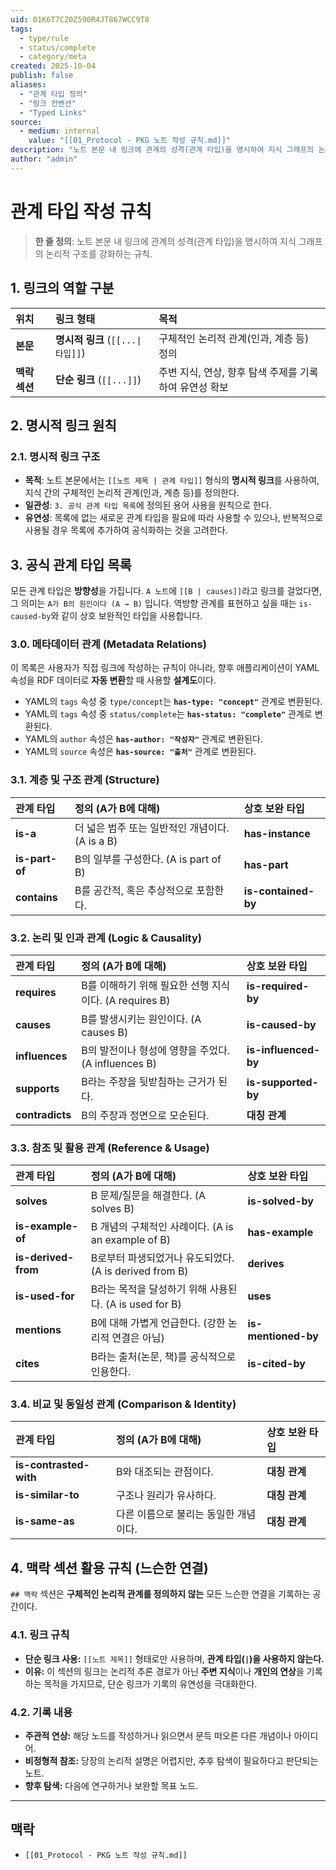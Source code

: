 ```yaml
---
uid: 01K6T7CZ0Z590R4JT867WCC9T8
tags:
  - type/rule
  - status/complete
  - category/meta
created: 2025-10-04
publish: false
aliases:
  - "관계 타입 정의"
  - "링크 컨벤션"
  - "Typed Links"
source:
  - medium: internal
    value: "[[01_Protocol - PKG 노트 작성 규칙.md]]"
description: "노트 본문 내 링크에 관계의 성격(관계 타입)을 명시하여 지식 그래프의 논리적 구조를 강화하는 규칙."
author: "admin"
---
```


# 관계 타입 작성 규칙

> **한 줄 정의**: 노트 본문 내 링크에 관계의 성격(관계 타입)을 명시하여 지식 그래프의 논리적 구조를 강화하는 규칙.

## 1. 링크의 역할 구분

| 위치 | 링크 형태 | 목적 |
| :--- | :--- | :--- |
| **본문** | **명시적 링크** (`[[...\|타입]]`) | 구체적인 논리적 관계(인과, 계층 등) 정의 |
| **맥락 섹션** | **단순 링크** (`[[...]]`) | 주변 지식, 연상, 향후 탐색 주제를 기록하여 유연성 확보 |

## 2. 명시적 링크 원칙

### 2.1. 명시적 링크 구조

- **목적**: 노트 본문에서는 `[[노트 제목 | 관계 타입]]` 형식의 **명시적 링크**를 사용하여, 지식 간의 구체적인 논리적 관계(인과, 계층 등)를 정의한다.
- **일관성**: `3. 공식 관계 타입 목록`에 정의된 용어 사용을 원칙으로 한다.
- **유연성**: 목록에 없는 새로운 관계 타입을 필요에 따라 사용할 수 있으나, 반복적으로 사용될 경우 목록에 추가하여 공식화하는 것을 고려한다.

## 3. 공식 관계 타입 목록

모든 관계 타입은 **방향성**을 가집니다. `A 노트`에 `[[B | causes]]`라고 링크를 걸었다면, 그 의미는 `A가 B의 원인이다 (A → B)` 입니다. 역방향 관계를 표현하고 싶을 때는 `is-caused-by`와 같이 상호 보완적인 타입을 사용합니다.

### 3.0. 메타데이터 관계 (Metadata Relations)

이 목록은 사용자가 직접 링크에 작성하는 규칙이 아니라, 향후 애플리케이션이 YAML 속성을 RDF 데이터로 **자동 변환**할 때 사용할 **설계도**이다.

- YAML의 `tags` 속성 중 `type/concept`는 **`has-type: "concept"`** 관계로 변환된다.
- YAML의 `tags` 속성 중 `status/complete`는 **`has-status: "complete"`** 관계로 변환된다.
- YAML의 `author` 속성은 **`has-author: "작성자"`** 관계로 변환된다.
- YAML의 `source` 속성은 **`has-source: "출처"`** 관계로 변환된다.

### 3.1. 계층 및 구조 관계 (Structure)
| 관계 타입 | 정의 (A가 B에 대해) | 상호 보완 타입 |
| :--- | :--- | :--- |
| **is-a** | 더 넓은 범주 또는 일반적인 개념이다. (A is a B) | **has-instance** |
| **is-part-of**| B의 일부를 구성한다. (A is part of B) | **has-part** |
| **contains** | B를 공간적, 혹은 추상적으로 포함한다. | **is-contained-by** |

### 3.2. 논리 및 인과 관계 (Logic & Causality)
| 관계 타입 | 정의 (A가 B에 대해) | 상호 보완 타입 |
| :--- | :--- | :--- |
| **requires** | B를 이해하기 위해 필요한 선행 지식이다. (A requires B) | **is-required-by** |
| **causes** | B를 발생시키는 원인이다. (A causes B) | **is-caused-by** |
| **influences** | B의 발전이나 형성에 영향을 주었다. (A influences B) | **is-influenced-by**|
| **supports** | B라는 주장을 뒷받침하는 근거가 된다. | **is-supported-by** |
| **contradicts**| B의 주장과 정면으로 모순된다. | **대칭 관계** |

### 3.3. 참조 및 활용 관계 (Reference & Usage)
| 관계 타입 | 정의 (A가 B에 대해) | 상호 보완 타입 |
| :--- | :--- | :--- |
| **solves** | B 문제/질문을 해결한다. (A solves B) | **is-solved-by** |
| **is-example-of**| B 개념의 구체적인 사례이다. (A is an example of B) | **has-example** |
| **is-derived-from**| B로부터 파생되었거나 유도되었다. (A is derived from B)| **derives** |
| **is-used-for** | B라는 목적을 달성하기 위해 사용된다. (A is used for B)| **uses** |
| **mentions** | B에 대해 가볍게 언급한다. (강한 논리적 연결은 아님) | **is-mentioned-by** |
| **cites** | B라는 출처(논문, 책)를 공식적으로 인용한다. | **is-cited-by** |

### 3.4. 비교 및 동일성 관계 (Comparison & Identity)
| 관계 타입 | 정의 (A가 B에 대해) | 상호 보완 타입 |
| :--- | :--- | :--- |
| **is-contrasted-with**| B와 대조되는 관점이다. | **대칭 관계** |
| **is-similar-to** | 구조나 원리가 유사하다. | **대칭 관계** |
| **is-same-as** | 다른 이름으로 불리는 동일한 개념이다. | **대칭 관계** |

## 4. 맥락 섹션 활용 규칙 (느슨한 연결)

`## 맥락` 섹션은 **구체적인 논리적 관계를 정의하지 않는** 모든 느슨한 연결을 기록하는 공간이다.

### 4.1. 링크 규칙
* **단순 링크 사용:** `[[노트 제목]]` 형태로만 사용하며, **관계 타입(`|`)을 사용하지 않는다.**
* **이유:** 이 섹션의 링크는 논리적 추론 경로가 아닌 **주변 지식**이나 **개인의 연상**을 기록하는 목적을 가지므로, 단순 링크가 기록의 유연성을 극대화한다.

### 4.2. 기록 내용
* **주관적 연상:** 해당 노드를 작성하거나 읽으면서 문득 떠오른 다른 개념이나 아이디어.
* **비정형적 참조:** 당장의 논리적 설명은 어렵지만, 추후 탐색이 필요하다고 판단되는 노트.
* **향후 탐색:** 다음에 연구하거나 보완할 목표 노드.

---
## 맥락

- `[[01_Protocol - PKG 노트 작성 규칙.md]]`
